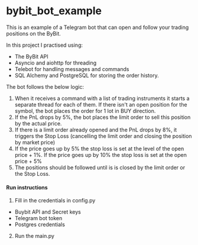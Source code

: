 # bybit_bot_example

This is an example of a Telegram bot that can open and follow your trading positions on the ByBit.

In this project I practised using:
- The ByBit API
- Asyncio and aiohttp for threading
- Telebot for handling messages and commands
- SQL Alchemy and PostgreSQL for storing the order history.

The bot follows the below logic:<br>
1. When it receives a command with a list of trading instruments it starts a separate thread for each of them. If there isn't an open position for the symbol, the bot places the order for 1 lot in BUY direction.<br>
2. If the PnL drops by 5%, the bot places the limit order to sell this position by the actual price.<br>
3. If there is a limit order already opened and the PnL drops by 8%, it triggers the Stop Loss (cancelling the limit order and closing the position by market price)
4. If the price goes up by 5% the stop loss is set at the level of the open price + 1%. If the price goes up by 10% the stop loss is set at the open price + 5%
5. The positions should be followed until is is closed by the limit order or the Stop Loss.

#### Run instructions
1. Fill in the credentials in config.py
- Buybit API and Secret keys
- Telegram bot token
- Postgres credentials
2. Run the main.py
